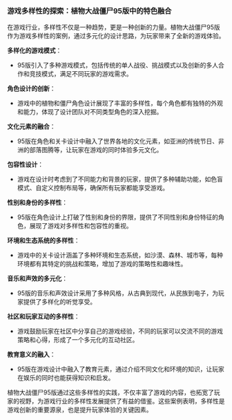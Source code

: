 ### 游戏多样性的探索：植物大战僵尸95版中的特色融合

在游戏行业，多样性不仅是一种趋势，更是一种创新的力量。植物大战僵尸95版作为游戏多样性的案例，通过多元化的设计思路，为玩家带来了全新的游戏体验。

**多样化的游戏模式**：
- 95版引入了多种游戏模式，包括传统的单人战役、挑战模式以及创新的多人合作和竞技模式，满足不同玩家的游戏需求。

**角色设计的创新**：
- 游戏中的植物和僵尸角色设计展现了丰富的多样性，每个角色都有独特的外观和能力，体现了设计团队对不同类型角色的深入挖掘。

**文化元素的融合**：
- 95版在角色和关卡设计中融入了世界各地的文化元素，如亚洲的传统节日、非洲的部落图腾等，让玩家在游戏的同时体验多元文化。

**包容性设计**：
- 游戏在设计时考虑到了不同能力和背景的玩家，提供了多种辅助功能，如色盲模式、自定义控制布局等，确保所有玩家都能享受游戏。

**性别和身份的多样性**：
- 95版在角色设计上打破了性别和身份的界限，提供了不同性别和身份特征的角色，展现了游戏对多样性和包容性的重视。

**环境和生态系统的多样性**：
- 游戏中的关卡设计涵盖了多种环境和生态系统，如沙漠、森林、城市等，每种环境都有其特定的挑战和策略，增加了游戏的策略性和趣味性。

**音乐和声效的多元化**：
- 95版的音乐和声效设计采用了多种风格，从古典到现代，从民族到电子，为玩家提供了多样化的听觉享受。

**社区和玩家互动的多样性**：
- 游戏鼓励玩家在社区中分享自己的游戏经验，不同的玩家可以交流不同的游戏策略和心得，形成了一个多元化的互动社区。

**教育意义的融入**：
- 95版在游戏设计中融入了教育元素，通过介绍不同文化和环境的知识，让玩家在娱乐的同时也能获得知识和启发。

植物大战僵尸95版通过这些多样性的实践，不仅丰富了游戏的内容，也拓宽了玩家的视野，为游戏行业的多样性发展提供了有益的借鉴。这些案例表明，多样性是游戏创新的重要源泉，也是提升玩家体验的关键因素。